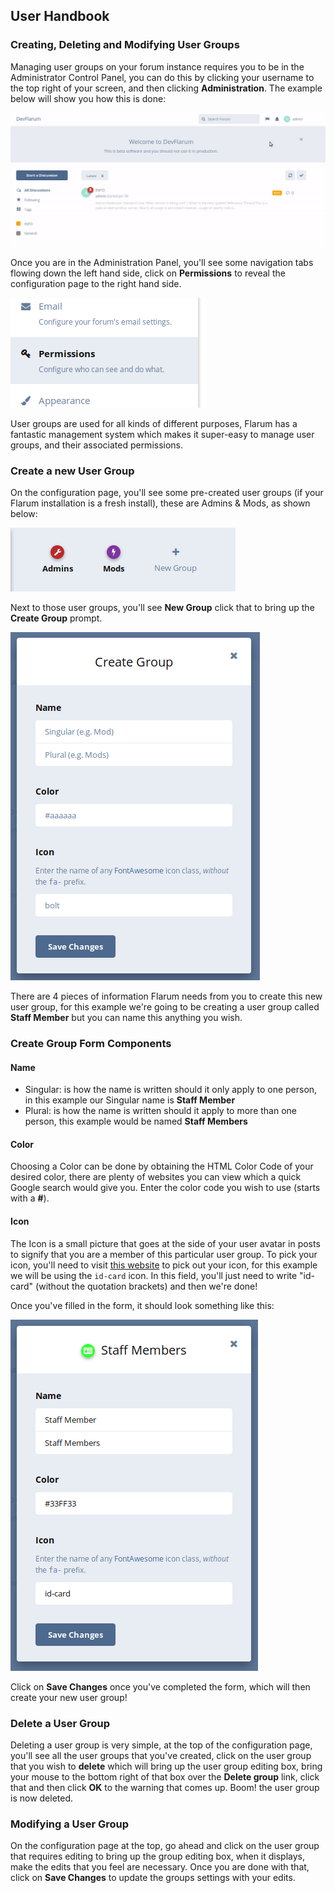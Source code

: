 ## User Handbook
### Creating, Deleting and Modifying User Groups

Managing user groups on your forum instance requires you to be in the Administrator Control Panel, you can do this by clicking your username to the top right of your screen, and then clicking **Administration**. The example below will show you how this is done:

![Administration Link Screenshot](687474703a2f2f692e696d6775722e636f6d2f575a315a6a78392e676966.gif)

Once you are in the Administration Panel, you'll see some navigation tabs flowing down the left hand side, click on **Permissions** to reveal the configuration page to the right hand side.

![Permissions Screenshot](687474703a2f2f692e696d6775722e636f6d2f795834455466302e706e67.png)

User groups are used for all kinds of different purposes, Flarum has a fantastic management system which makes it super-easy to manage user groups, and their associated permissions.

### Create a new User Group

On the configuration page, you'll see some pre-created user groups (if your Flarum installation is a fresh install), these are Admins & Mods, as shown below:

![SS Group bar](687474703a2f2f692e696d6775722e636f6d2f30345a457730472e706e67.png)

Next to those user groups, you'll see **New Group** click that to bring up the **Create Group** prompt.

![SS Group Creation Prompt](687474703a2f2f692e696d6775722e636f6d2f4d4d3039314f4a2e706e67.png)

There are 4 pieces of information Flarum needs from you to create this new user group, for this example we're going to be creating a user group called **Staff Member** but you can name this anything you wish.

### Create Group Form Components

#### Name

 - Singular: is how the name is written should it only apply to one person, in this example our Singular name is **Staff Member**
 - Plural: is how the name is written should it apply to more than one person, this example would be named **Staff Members**
 
#### Color

Choosing a Color can be done by obtaining the HTML Color Code of your desired color, there are plenty of websites you can view which a quick Google search would give you. Enter the color code you wish to use (starts with a **#**).

#### Icon

The Icon is a small picture that goes at the side of your user avatar in posts to signify that you are a member of this particular user group. To pick your icon, you'll need to visit [this website](http://fontawesome.io/icons/) to pick out your icon, for this example we will be using the ```id-card``` icon. In this field, you'll just need to write "id-card" (without the quotation brackets) and then we're done!

Once you've filled in the form, it should look something like this:

![SS Group Create Filled In](687474703a2f2f692e696d6775722e636f6d2f336863613430662e706e67.png)

Click on **Save Changes** once you've completed the form, which will then create your new user group!

### Delete a User Group

Deleting a user group is very simple, at the top of the configuration page, you'll see all the user groups that you've created, click on the user group that you wish to **delete** which will bring up the user group editing box, bring your mouse to the bottom right of that box over the **Delete group** link, click that and then click **OK** to the warning that comes up. Boom! the user group is now deleted.

### Modifying a User Group

On the configuration page at the top, go ahead and click on the user group that requires editing to bring up the group editing box, when it displays, make the edits that you feel are necessary. Once you are done with that, click on **Save Changes** to update the groups settings with your edits.
